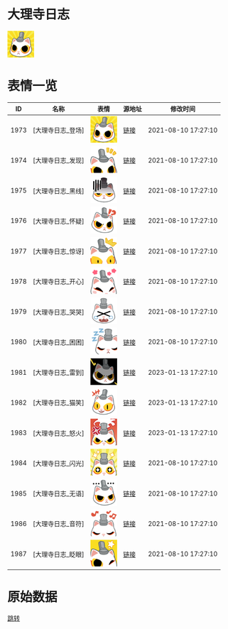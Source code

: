 # 大理寺日志

<img src="./cover.png" height="60" alt="cover" />

# 表情一览

|ID|名称|表情|源地址|修改时间|
|----|----|----|----|----|
|1973|[大理寺日志_登场]|<img src="./pic/001973_%5B大理寺日志_登场%5D.png" height="60" alt="登场"/>|[链接](http://i0.hdslb.com/bfs/emote/476223b044bfb84d74832e1a0635f56626833cb5.png)|2021-08-10 17:27:10|
|1974|[大理寺日志_发现]|<img src="./pic/001974_%5B大理寺日志_发现%5D.png" height="60" alt="发现"/>|[链接](http://i0.hdslb.com/bfs/emote/7a39c10e67f9883e0866d60b64e763e66cd79407.png)|2021-08-10 17:27:10|
|1975|[大理寺日志_黑线]|<img src="./pic/001975_%5B大理寺日志_黑线%5D.png" height="60" alt="黑线"/>|[链接](http://i0.hdslb.com/bfs/emote/475590034e5eca515a9ac026996030c91edc3d38.png)|2021-08-10 17:27:10|
|1976|[大理寺日志_怀疑]|<img src="./pic/001976_%5B大理寺日志_怀疑%5D.png" height="60" alt="怀疑"/>|[链接](http://i0.hdslb.com/bfs/emote/cd90888ceb9798d290f0845e6312f9147058152b.png)|2021-08-10 17:27:10|
|1977|[大理寺日志_惊讶]|<img src="./pic/001977_%5B大理寺日志_惊讶%5D.png" height="60" alt="惊讶"/>|[链接](http://i0.hdslb.com/bfs/emote/6c50f118bac4f04b90431df83f4146a8ba3714f0.png)|2021-08-10 17:27:10|
|1978|[大理寺日志_开心]|<img src="./pic/001978_%5B大理寺日志_开心%5D.png" height="60" alt="开心"/>|[链接](http://i0.hdslb.com/bfs/emote/c2fd2f2cb080f17175aeca924e80740673e0d9fd.png)|2021-08-10 17:27:10|
|1979|[大理寺日志_哭哭]|<img src="./pic/001979_%5B大理寺日志_哭哭%5D.png" height="60" alt="哭哭"/>|[链接](http://i0.hdslb.com/bfs/emote/152c103773d38a0194d337e60bbb78b04afb2aa0.png)|2021-08-10 17:27:10|
|1980|[大理寺日志_困困]|<img src="./pic/001980_%5B大理寺日志_困困%5D.png" height="60" alt="困困"/>|[链接](http://i0.hdslb.com/bfs/emote/8b72d8b19c10e3f03fa0eb10c7fe1ac4d0eddaad.png)|2021-08-10 17:27:10|
|1981|[大理寺日志_雷到]|<img src="./pic/001981_%5B大理寺日志_雷到%5D.png" height="60" alt="雷到"/>|[链接](http://i0.hdslb.com/bfs/emote/01ad2b573585188bf35c83dbc23037badb92e032.png)|2023-01-13 17:27:10|
|1982|[大理寺日志_猫笑]|<img src="./pic/001982_%5B大理寺日志_猫笑%5D.png" height="60" alt="猫笑"/>|[链接](http://i0.hdslb.com/bfs/emote/55cb03ea869d9caa6004c8ed8ba3398d505ce256.png)|2023-01-13 17:27:10|
|1983|[大理寺日志_怒火]|<img src="./pic/001983_%5B大理寺日志_怒火%5D.png" height="60" alt="怒火"/>|[链接](http://i0.hdslb.com/bfs/emote/6d8f7bd571d3d0b844b5bea7e3beed4db1b0bd91.png)|2023-01-13 17:27:10|
|1984|[大理寺日志_闪光]|<img src="./pic/001984_%5B大理寺日志_闪光%5D.png" height="60" alt="闪光"/>|[链接](http://i0.hdslb.com/bfs/emote/6acfd2ff0e81be2408a5e28429b442b1ebf92750.png)|2021-08-10 17:27:10|
|1985|[大理寺日志_无语]|<img src="./pic/001985_%5B大理寺日志_无语%5D.png" height="60" alt="无语"/>|[链接](http://i0.hdslb.com/bfs/emote/c52f91437b0cbba51f4ad580fe2923d804f8db8b.png)|2021-08-10 17:27:10|
|1986|[大理寺日志_音符]|<img src="./pic/001986_%5B大理寺日志_音符%5D.png" height="60" alt="音符"/>|[链接](http://i0.hdslb.com/bfs/emote/441838855822b76687df61756436ff74da5c0542.png)|2021-08-10 17:27:10|
|1987|[大理寺日志_眨眼]|<img src="./pic/001987_%5B大理寺日志_眨眼%5D.png" height="60" alt="眨眼"/>|[链接](http://i0.hdslb.com/bfs/emote/912f5095161d391d1692d73dac47357a6b4f05d5.png)|2021-08-10 17:27:10|

# 原始数据

[跳转](./raw.json)

